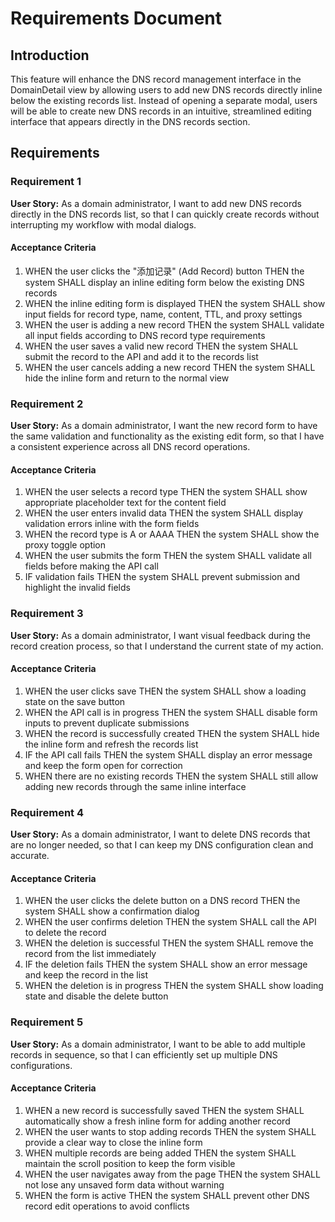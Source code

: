# Requirements Document

## Introduction

This feature will enhance the DNS record management interface in the DomainDetail view by allowing users to add new DNS records directly inline below the existing records list. Instead of opening a separate modal, users will be able to create new DNS records in an intuitive, streamlined editing interface that appears directly in the DNS records section.

## Requirements

### Requirement 1

**User Story:** As a domain administrator, I want to add new DNS records directly in the DNS records list, so that I can quickly create records without interrupting my workflow with modal dialogs.

#### Acceptance Criteria

1. WHEN the user clicks the "添加记录" (Add Record) button THEN the system SHALL display an inline editing form below the existing DNS records
2. WHEN the inline editing form is displayed THEN the system SHALL show input fields for record type, name, content, TTL, and proxy settings
3. WHEN the user is adding a new record THEN the system SHALL validate all input fields according to DNS record type requirements
4. WHEN the user saves a valid new record THEN the system SHALL submit the record to the API and add it to the records list
5. WHEN the user cancels adding a new record THEN the system SHALL hide the inline form and return to the normal view

### Requirement 2

**User Story:** As a domain administrator, I want the new record form to have the same validation and functionality as the existing edit form, so that I have a consistent experience across all DNS record operations.

#### Acceptance Criteria

1. WHEN the user selects a record type THEN the system SHALL show appropriate placeholder text for the content field
2. WHEN the user enters invalid data THEN the system SHALL display validation errors inline with the form fields
3. WHEN the record type is A or AAAA THEN the system SHALL show the proxy toggle option
4. WHEN the user submits the form THEN the system SHALL validate all fields before making the API call
5. IF validation fails THEN the system SHALL prevent submission and highlight the invalid fields

### Requirement 3

**User Story:** As a domain administrator, I want visual feedback during the record creation process, so that I understand the current state of my action.

#### Acceptance Criteria

1. WHEN the user clicks save THEN the system SHALL show a loading state on the save button
2. WHEN the API call is in progress THEN the system SHALL disable form inputs to prevent duplicate submissions
3. WHEN the record is successfully created THEN the system SHALL hide the inline form and refresh the records list
4. IF the API call fails THEN the system SHALL display an error message and keep the form open for correction
5. WHEN there are no existing records THEN the system SHALL still allow adding new records through the same inline interface

### Requirement 4

**User Story:** As a domain administrator, I want to delete DNS records that are no longer needed, so that I can keep my DNS configuration clean and accurate.

#### Acceptance Criteria

1. WHEN the user clicks the delete button on a DNS record THEN the system SHALL show a confirmation dialog
2. WHEN the user confirms deletion THEN the system SHALL call the API to delete the record
3. WHEN the deletion is successful THEN the system SHALL remove the record from the list immediately
4. IF the deletion fails THEN the system SHALL show an error message and keep the record in the list
5. WHEN the deletion is in progress THEN the system SHALL show loading state and disable the delete button

### Requirement 5

**User Story:** As a domain administrator, I want to be able to add multiple records in sequence, so that I can efficiently set up multiple DNS configurations.

#### Acceptance Criteria

1. WHEN a new record is successfully saved THEN the system SHALL automatically show a fresh inline form for adding another record
2. WHEN the user wants to stop adding records THEN the system SHALL provide a clear way to close the inline form
3. WHEN multiple records are being added THEN the system SHALL maintain the scroll position to keep the form visible
4. WHEN the user navigates away from the page THEN the system SHALL not lose any unsaved form data without warning
5. WHEN the form is active THEN the system SHALL prevent other DNS record edit operations to avoid conflicts